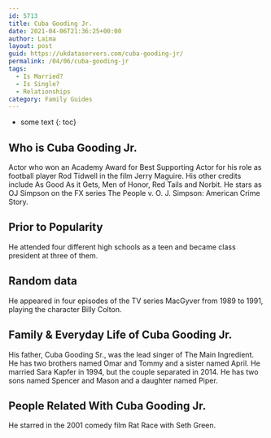 ```yaml
---
id: 5713
title: Cuba Gooding Jr.
date: 2021-04-06T21:36:25+00:00
author: Laima
layout: post
guid: https://ukdataservers.com/cuba-gooding-jr/
permalink: /04/06/cuba-gooding-jr
tags:
  - Is Married?
  - Is Single?
  - Relationships
category: Family Guides
---
```


* some text
{: toc}


## Who is Cuba Gooding Jr.
                  
                  
                  
Actor who won an Academy Award for Best Supporting Actor for his role as football player Rod Tidwell in the film Jerry Maguire. His other credits include As Good As it Gets, Men of Honor, Red Tails and Norbit. He stars as OJ Simpson on the FX series The People v. O. J. Simpson: American Crime Story.
                  
              
            
              
            
                
                
                
## Prior to Popularity
                  
                  
                  
He attended four different high schools as a teen and became class president at three of them.
                  
              
            
              
            
                
                
                
## Random data
                  
                  
                  
He appeared in four episodes of the TV series MacGyver from 1989 to 1991, playing the character Billy Colton.
                  
              
            
              
            
                
                
                
## Family & Everyday Life of Cuba Gooding Jr.
                  
                  
                  
His father, Cuba Gooding Sr., was the lead singer of The Main Ingredient. He has two brothers named Omar and Tommy and a sister named April. He married Sara Kapfer in 1994, but the couple separated in 2014. He has two sons named Spencer and Mason and a daughter named Piper.
                  
              
            
              
            
                
                
                
## People Related With Cuba Gooding Jr.
                  
                  
                  
He starred in the 2001 comedy film Rat Race with Seth Green.
                  
              
            
              
            
                
              
            
              
              
            
            
              
            
          
          
          